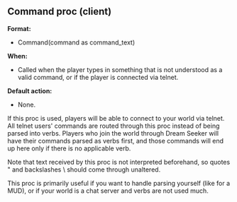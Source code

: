 ## Command proc (client)
**Format:**
*   Command(command as command_text)
<!-- -->
**When:**
*   Called when the player types in something that is not understood as
    a valid command, or if the player is connected via telnet.
<!-- -->
**Default action:**
*   None.


If this proc is used, players will be able to connect to your
world via telnet. All telnet users\' commands are routed through this
proc instead of being parsed into verbs. Players who join the world
through Dream Seeker will have their commands parsed as verbs first, and
those commands will end up here only if there is no applicable verb.


Note that text received by this proc is not interpreted
beforehand, so quotes \" and backslashes \\ should come through
unaltered. 

This proc is primarily useful if you want to handle
parsing yourself (like for a MUD), or if your world is a chat server and
verbs are not used much.